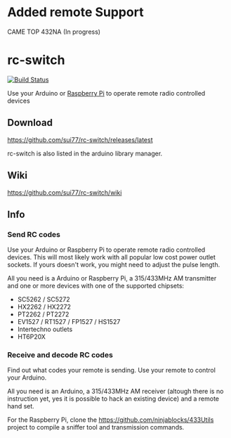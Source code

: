# Added remote Support
CAME TOP 432NA (In progress)

# rc-switch
[![Build Status](https://travis-ci.org/sui77/rc-switch.svg?branch=master)](https://travis-ci.org/sui77/rc-switch)

Use your Arduino or [Raspberry Pi](https://github.com/r10r/rcswitch-pi) to operate remote radio controlled devices

## Download
https://github.com/sui77/rc-switch/releases/latest

rc-switch is also listed in the arduino library manager.

## Wiki
https://github.com/sui77/rc-switch/wiki

## Info
### Send RC codes

Use your Arduino or Raspberry Pi to operate remote radio controlled devices.
This will most likely work with all popular low cost power outlet sockets. If
yours doesn't work, you might need to adjust the pulse length.

All you need is a Arduino or Raspberry Pi, a 315/433MHz AM transmitter and one
or more devices with one of the supported chipsets:

 - SC5262 / SC5272
 - HX2262 / HX2272
 - PT2262 / PT2272
 - EV1527 / RT1527 / FP1527 / HS1527 
 - Intertechno outlets
 - HT6P20X

### Receive and decode RC codes

Find out what codes your remote is sending. Use your remote to control your
Arduino.

All you need is an Arduino, a 315/433MHz AM receiver (altough there is no
instruction yet, yes it is possible to hack an existing device) and a remote
hand set.

For the Raspberry Pi, clone the https://github.com/ninjablocks/433Utils project to
compile a sniffer tool and transmission commands.
